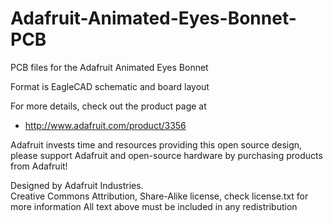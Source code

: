 # Adafruit-Animated-Eyes-Bonnet-PCB
PCB files for the Adafruit Animated Eyes Bonnet

Format is EagleCAD schematic and board layout

For more details, check out the product page at

   * http://www.adafruit.com/product/3356

Adafruit invests time and resources providing this open source design, 
please support Adafruit and open-source hardware by purchasing 
products from Adafruit!

Designed by Adafruit Industries.  
Creative Commons Attribution, Share-Alike license, check license.txt for more information
All text above must be included in any redistribution